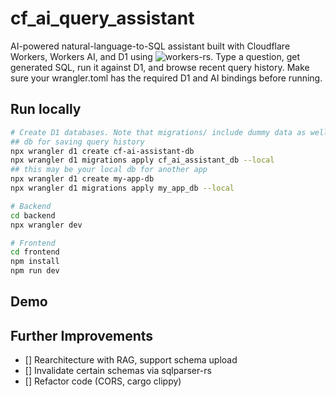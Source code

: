 # cf_ai_query_assistant
AI-powered natural-language-to-SQL assistant built with Cloudflare Workers, Workers AI, and D1 using ![workers-rs](https://github.com/cloudflare/workers-rs). 
Type a question, get generated SQL, run it against D1, and browse recent query history. Make sure your wrangler.toml has the required D1 and AI bindings before running.

## Run locally 
```bash
# Create D1 databases. Note that migrations/ include dummy data as well. 
## db for saving query history 
npx wrangler d1 create cf-ai-assistant-db 
npx wrangler d1 migrations apply cf_ai_assistant_db --local
## this may be your local db for another app
npx wrangler d1 create my-app-db 
npx wrangler d1 migrations apply my_app_db --local

# Backend
cd backend
npx wrangler dev

# Frontend
cd frontend
npm install
npm run dev
```

## Demo

## Further Improvements
- [] Rearchitecture with RAG, support schema upload
- [] Invalidate certain schemas via sqlparser-rs 
- [] Refactor code (CORS, cargo clippy)